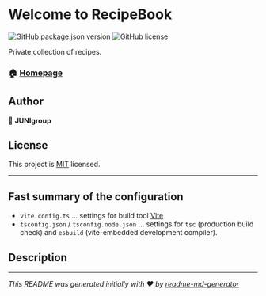 # Welcome to RecipeBook

![GitHub package.json version](https://img.shields.io/github/package-json/v/junigroup/app.recipebook)
![GitHub license](https://img.shields.io/github/license/junigroup/app.recipebook)

Private collection of recipes.

### 🏠 [Homepage](https://github.com/JUNIgroup/app.recipebook#readme)

## Author

👤 **JUNIgroup**

## License

This project is [MIT](https://github.com/JUNIgroup/app.recipebook/blob/main/LICENSE) licensed.

***

## Fast summary of the configuration

- `vite.config.ts` ... settings for build tool [Vite](https://vitejs.dev/)
- `tsconfig.json` / `tsconfig.node.json` ... settings for `tsc` (production build check) and `esbuild` (vite-embedded development compiler).

## Description

***
_This README was generated initially with ❤️ by [readme-md-generator](https://github.com/kefranabg/readme-md-generator)_
